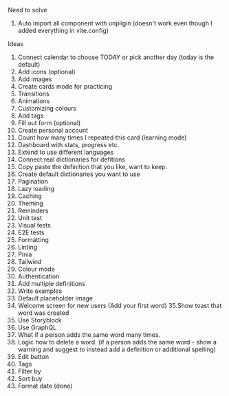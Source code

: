 Need to solve

1. Auto import all component with unpligin (doesn't work even though I added everything in vite.config)

Ideas

1. Connect calendar to choose TODAY or pick another day (today is the default)
2. Add icons (optional)
3. Add images
4. Create cards mode for practicing
5. Transitions
6. Animations
7. Customizing colours
8. Add tags
9. Fill out form (optional)
10. Create personal account
11. Count how many times I repeated this card (learning mode)
12. Dashboard with stats, progress etc.
13. Extend to use different languages
14. Connect real dictionaries for defitions
15. Copy paste the definition that you like, want to keep.
16. Create default dictionaries you want to use
17. Pagination
18. Lazy loading
19. Caching
20. Theming
21. Reminders
22. Unit test
23. Visual tests
24. E2E tests
25. Formatting
26. Linting
27. Pinia
28. Tailwind
29. Colour mode
30. Authentication
31. Add multiple definitions
32. Write examples
33. Default placeholder image
34. Welcome screen for new users (Add your first word)
    35.Show toast that word was created
35. Use Storyblock
36. Use GraphQL
37. What if a person adds the same word many times.
38. Logic how to delete a word. (if a person adds the same word - show a warning and suggest to instead add a definition or additional spelling)
39. Edit button
40. Tags
41. Filter by
42. Sort buy
43. Format date (done)
